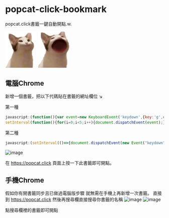 # popcat-click-bookmark
popcat.click書籤一鍵自動開點.w.
<p align="left">
  <img src="popcat1.png" width="100" title="p">
  <img src="popcat2.png" width="100" title="op">
</p>

## 電腦Chrome
新增一個書籤，把以下代碼貼在書籤的網址欄位 ↘

第一種
```javascript
javascript:(function(){var event=new KeyboardEvent('keydown',{key:'g',ctrlKey:true});
setInterval(function(){for(i=0;i<5;i++){document.dispatchEvent(event);}},200)})()
```
第二種
```javascript
javascript:(setInterval(()=>{document.dispatchEvent(new Event("keydown"))},38))()
```

![image](https://user-images.githubusercontent.com/42803553/129440224-6508cd8f-a826-43a5-b701-f251dbfe8d45.png)

在 https://popcat.click 頁面上按一下此書籤即可開點。

## 手機Chrome
假如你有開書籤同步且已做過電腦版步驟
就無需在手機上再新增一次書籤。
直接到 https://popcat.click
然後再搜尋欄直接搜尋你書籤的名稱
![image](https://user-images.githubusercontent.com/42803553/129440435-39eb288f-e36b-417e-9192-11633aa0b863.png)
![image](https://user-images.githubusercontent.com/42803553/129440527-ae14e3f6-df6e-4254-907c-01265fe8f6db.png)

點搜尋欄裡的書籤即可開點
